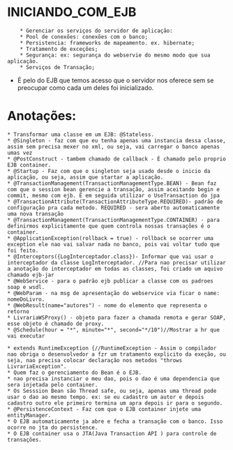 # INICIANDO_COM_EJB #

 
		* Gerenciar os serviços do servidor de aplicação:
		* Pool de conexões: conexões com o banco;
		* Persistencia: frameworks de mapeamento. ex. hibernate;
		* Tratamento de exceções;
		* Segurança: ex: segurança do webservie do mesmo modo que sua aplicação.
		* Serviços de Transação;
 * É pelo do EJB que temos acesso que o servidor nos oferece sem se preocupar como cada um deles foi inicializado.
 
  # Anotações: 
	* Transformar uma classe em um EJB: @Stateless.
	* @Singleton - faz com que eu tenha apenas uma instancia dessa classe, assim sem precisa mexer no xml, ou seja, vai carregar o banco apenas umas vez
	* @PostConstruct - tambem chamado de callback - É chamado pelo proprio EJB container.
	* @Startup - Faz com que o singleton seja usado desde o inicio da aplicação, ou seja, assim que startar a aplicação.
	* @TransactionManagement(TransactionManagementType.BEAN) - Bean faz com que o session bean gerencie a transação, assim aceitando begin e commit, mesmo com ejb. E em seguida utilizar o UseTransaction do jpa
	* @TransactionAttribute(TransactionAttributeType.REQUIRED)- padrão de configuração pra cada metodo. REQUIRED - sera aberto automaticamente uma nova transação
	* @TransactionManagement(TransactionManagementType.CONTAINER) - para definirmos explicitamente que quem controla nossas transações é o container.
	* @ApplicationException(rollback = true) - rollback se ocorrer uma exception ele nao vai salvar nada no banco, pois vai voltar tudo que foi feito.
	* @Interceptors({LogInterceptador.class})- Informar que vai usar o interceptador da classe LogInterceptador. //Para nao precisar utilizar a anotação do interceptador em todas as classes, foi criado um aquivo chamado ejb-jar
	* @WebService - para o padrão ejb publicar a classe com os padroes soap e wsdl.
	* @WebParam - na msg de apresentação do webservice via ficar o name: nomeDoLivro.
	* @WebResult(name="autores") - nome do elemento que representa o retorno
	* LivrariaWSProxy() - objeto para fazer a chamada remota e gerar SOAP, esse objeto é chamado de proxy.
	* @Schedule(hour = "*", minute="*", second="*/10")//Mostrar a hr que vai executar
	
	* extends RuntimeException {//RuntimeException - Assim o compilador nao obriga o desenvolvedor a fzr um tratamento explicito da exeção, ou seja, nao precisa colocar declaração nos metodos "throws LivrariaException".
	* Quem faz o gerenciamento do Bean é o EJB.
	* nao precisa instanciar o meu dao, pois o dao é uma dependencia que sera injetada pelo container.
	* Os Sesssion Bean são Thread safe, ou seja, apenas uma thread pode usar o dao ao mesmo tempo. ex: se eu cadastro um autor e depois cadastro outro ele primeiro termina um apra depois ir para o segundo.
	* @PersistenceContext - Faz com que o EJB container injete uma entityManager.
	* O EJB automaticamente ja abre e fecha a transação com o banco. Isso ocorre no jta do persistence.
	* O EJB container usa o JTA(Java Transaction API ) para controle de transações.
	
	
	
